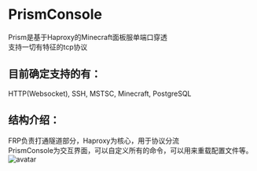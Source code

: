 # PrismConsole
Prism是基于Haproxy的Minecraft面板服单端口穿透<br/>
支持一切有特征的tcp协议<br/>
## 目前确定支持的有：<br/>
HTTP(Websocket), SSH, MSTSC, Minecraft, PostgreSQL<br/>

## 结构介绍：<br/>
FRP负责打通隧道部分，Haproxy为核心，用于协议分流<br/>
PrismConsole为交互界面，可以自定义所有的命令，可以用来重载配置文件等。<br/>
![avatar](https://th.bing.com/th/id/R.88a24ed26fd9d7bbdf83e9f63abc7028?rik=oLaP7fb2HIgZxw&riu=http%3a%2f%2fgetwallpapers.com%2fwallpaper%2ffull%2f3%2f2%2f9%2f969383-free-dark-side-of-the-moon-wallpaper-3840x2160-for-tablet.jpg&ehk=PW%2bpnCNgLYVHVwY%2feTO40Sq20hTsfgkcnNiYE3p53go%3d&risl=&pid=ImgRaw&r=0)
